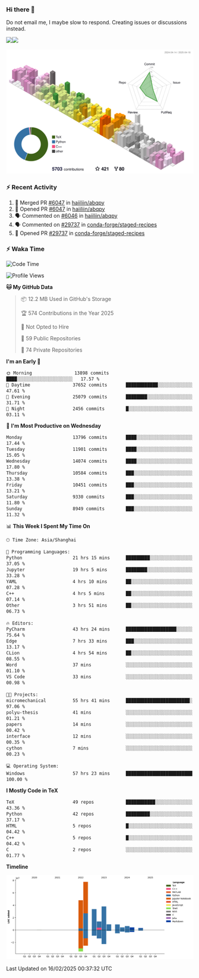 ### Hi there 👋

Do not email me, I maybe slow to respond. Creating issues or discussions instead.

<a href="https://haiiliin/"><img height="137px" src="https://github-readme-stats.vercel.app/api?username=haiiliin&hide_title=false&hide_border=true&show_icons=true&include_all_commits=true&count_private=true&line_height=21&text_color=000&icon_color=000&bg_color=0,ea6161,ffc64d,fffc4d,52fa5a&theme=graywhite" /><!-- wi*quL3fcV --><img height="137px" src="https://github-readme-stats.vercel.app/api/top-langs/?username=haiiliin&hide=html&hide_title=true&hide_border=true&layout=compact&langs_count=6&exclude_repo=comp426,Redventures-Movie-Quotes&text_color=000&icon_color=fff&bg_color=0,52fa5a,4dfcff,c64dff&theme=graywhite" /></a>

![](./profile-3d-contrib/profile-season-animate.svg)

### :zap: Recent Activity

<!--START_SECTION:activity-->
1. 🎉 Merged PR [#6047](https://github.com/haiiliin/abqpy/pull/6047) in [haiiliin/abqpy](https://github.com/haiiliin/abqpy)
2. 💪 Opened PR [#6047](https://github.com/haiiliin/abqpy/pull/6047) in [haiiliin/abqpy](https://github.com/haiiliin/abqpy)
3. 🗣 Commented on [#6046](https://github.com/haiiliin/abqpy/issues/6046#issuecomment-2804683298) in [haiiliin/abqpy](https://github.com/haiiliin/abqpy)
4. 🗣 Commented on [#29737](https://github.com/conda-forge/staged-recipes/pull/29737#issuecomment-2804679049) in [conda-forge/staged-recipes](https://github.com/conda-forge/staged-recipes)
5. 💪 Opened PR [#29737](https://github.com/conda-forge/staged-recipes/pull/29737) in [conda-forge/staged-recipes](https://github.com/conda-forge/staged-recipes)
<!--END_SECTION:activity-->

### :zap: Waka Time

<!--START_SECTION:waka-->
![Code Time](http://img.shields.io/badge/Code%20Time-73%20hrs%2058%20mins-blue)

![Profile Views](http://img.shields.io/badge/Profile%20Views-158-blue)

**🐱 My GitHub Data** 

> 📦 12.2 MB Used in GitHub's Storage 
 > 
> 🏆 574 Contributions in the Year 2025
 > 
> 🚫 Not Opted to Hire
 > 
> 📜 59 Public Repositories 
 > 
> 🔑 74 Private Repositories 
 > 
**I'm an Early 🐤** 

```text
🌞 Morning                13898 commits       ████░░░░░░░░░░░░░░░░░░░░░   17.57 % 
🌆 Daytime                37652 commits       ████████████░░░░░░░░░░░░░   47.61 % 
🌃 Evening                25079 commits       ████████░░░░░░░░░░░░░░░░░   31.71 % 
🌙 Night                  2456 commits        █░░░░░░░░░░░░░░░░░░░░░░░░   03.11 % 
```
📅 **I'm Most Productive on Wednesday** 

```text
Monday                   13796 commits       ████░░░░░░░░░░░░░░░░░░░░░   17.44 % 
Tuesday                  11901 commits       ████░░░░░░░░░░░░░░░░░░░░░   15.05 % 
Wednesday                14074 commits       ████░░░░░░░░░░░░░░░░░░░░░   17.80 % 
Thursday                 10584 commits       ███░░░░░░░░░░░░░░░░░░░░░░   13.38 % 
Friday                   10451 commits       ███░░░░░░░░░░░░░░░░░░░░░░   13.21 % 
Saturday                 9330 commits        ███░░░░░░░░░░░░░░░░░░░░░░   11.80 % 
Sunday                   8949 commits        ███░░░░░░░░░░░░░░░░░░░░░░   11.32 % 
```


📊 **This Week I Spent My Time On** 

```text
🕑︎ Time Zone: Asia/Shanghai

💬 Programming Languages: 
Python                   21 hrs 15 mins      █████████░░░░░░░░░░░░░░░░   37.05 % 
Jupyter                  19 hrs 5 mins       ████████░░░░░░░░░░░░░░░░░   33.28 % 
YAML                     4 hrs 10 mins       ██░░░░░░░░░░░░░░░░░░░░░░░   07.28 % 
C++                      4 hrs 5 mins        ██░░░░░░░░░░░░░░░░░░░░░░░   07.14 % 
Other                    3 hrs 51 mins       ██░░░░░░░░░░░░░░░░░░░░░░░   06.73 % 

🔥 Editors: 
PyCharm                  43 hrs 24 mins      ███████████████████░░░░░░   75.64 % 
Edge                     7 hrs 33 mins       ███░░░░░░░░░░░░░░░░░░░░░░   13.17 % 
CLion                    4 hrs 54 mins       ██░░░░░░░░░░░░░░░░░░░░░░░   08.55 % 
Word                     37 mins             ░░░░░░░░░░░░░░░░░░░░░░░░░   01.10 % 
VS Code                  33 mins             ░░░░░░░░░░░░░░░░░░░░░░░░░   00.98 % 

🐱‍💻 Projects: 
micromechanical          55 hrs 41 mins      ████████████████████████░   97.06 % 
polyu-thesis             41 mins             ░░░░░░░░░░░░░░░░░░░░░░░░░   01.21 % 
papers                   14 mins             ░░░░░░░░░░░░░░░░░░░░░░░░░   00.42 % 
interface                12 mins             ░░░░░░░░░░░░░░░░░░░░░░░░░   00.35 % 
cython                   7 mins              ░░░░░░░░░░░░░░░░░░░░░░░░░   00.23 % 

💻 Operating System: 
Windows                  57 hrs 23 mins      █████████████████████████   100.00 % 
```

**I Mostly Code in TeX** 

```text
TeX                      49 repos            ███████████░░░░░░░░░░░░░░   43.36 % 
Python                   42 repos            █████████░░░░░░░░░░░░░░░░   37.17 % 
HTML                     5 repos             █░░░░░░░░░░░░░░░░░░░░░░░░   04.42 % 
C++                      5 repos             █░░░░░░░░░░░░░░░░░░░░░░░░   04.42 % 
C                        2 repos             ░░░░░░░░░░░░░░░░░░░░░░░░░   01.77 % 
```



**Timeline**

![Lines of Code chart](https://raw.githubusercontent.com/haiiliin/haiiliin/main/assets/bar_graph.png)


 Last Updated on 16/02/2025 00:37:32 UTC
<!--END_SECTION:waka-->
